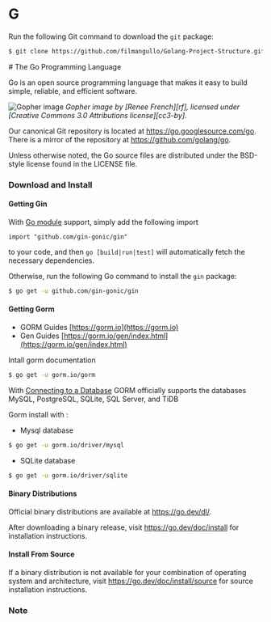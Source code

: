 ﻿# G

Run the following Git command to download the `git` package:

```sh
$ git clone https://github.com/filmangullo/Golang-Project-Structure.git MyProjectGolang
```

﻿# The Go Programming Language

Go is an open source programming language that makes it easy to build simple,
reliable, and efficient software.

![Gopher image](https://golang.org/doc/gopher/fiveyears.jpg)
*Gopher image by [Renee French][rf], licensed under [Creative Commons 3.0 Attributions license][cc3-by].*

Our canonical Git repository is located at https://go.googlesource.com/go.
There is a mirror of the repository at https://github.com/golang/go.

Unless otherwise noted, the Go source files are distributed under the
BSD-style license found in the LICENSE file.

### Download and Install

#### Getting Gin

With [Go module](https://github.com/golang/go/wiki/Modules) support, simply add the following import

```
import "github.com/gin-gonic/gin"
```

to your code, and then `go [build|run|test]` will automatically fetch the necessary dependencies.

Otherwise, run the following Go command to install the `gin` package:

```sh
$ go get -u github.com/gin-gonic/gin
```

#### Getting Gorm

* GORM Guides [https://gorm.io](https://gorm.io)
* Gen Guides [https://gorm.io/gen/index.html](https://gorm.io/gen/index.html)

Intall gorm documentation

```sh
$ go get -u gorm.io/gorm
```

With [Connecting to a Database](https://gorm.io/docs/connecting_to_the_database.html) GORM officially supports the databases MySQL, PostgreSQL, SQLite, SQL Server, and TiDB

Gorm install with :
* Mysql database 

```sh
$ go get -u gorm.io/driver/mysql
```

* SQLite database 

```sh
$ go get -u gorm.io/driver/sqlite
```

#### Binary Distributions

Official binary distributions are available at https://go.dev/dl/.

After downloading a binary release, visit https://go.dev/doc/install
for installation instructions.

#### Install From Source

If a binary distribution is not available for your combination of
operating system and architecture, visit
https://go.dev/doc/install/source
for source installation instructions.

### Note

